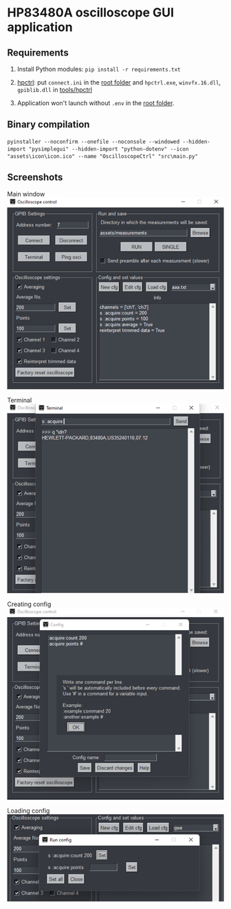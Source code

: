 # HP83480A oscilloscope GUI application

## Requirements
1. Install Python modules: `pip install -r requirements.txt`

2. [hpctrl](https://github.com/TIS2020-FMFI/hpctrl): put `connect.ini` in the [root folder](https://github.com/TIS2021-FMFI/osciloskop) and `hpctrl.exe`, `winvfx.16.dll`, `gpiblib.dll` in [tools/hpctrl](tools/hpctrl)

3. Application won't launch without `.env` in the [root folder](https://github.com/TIS2021-FMFI/osciloskop).

## Binary compilation
`
pyinstaller --noconfirm --onefile --noconsole --windowed --hidden-import "pysimplegui" --hidden-import "python-dotenv" --icon "assets\icon\icon.ico" --name "OscilloscopeCtrl" "src\main.py"
`

## Screenshots
Main window  
![Main window](assets/screenshots/main.png)

Terminal  
![Terminal](assets/screenshots/terminal.png)

Creating config  
![Creating config](assets/screenshots/config_new.png)

Loading config  
![Loading config](assets/screenshots/config_load.png)